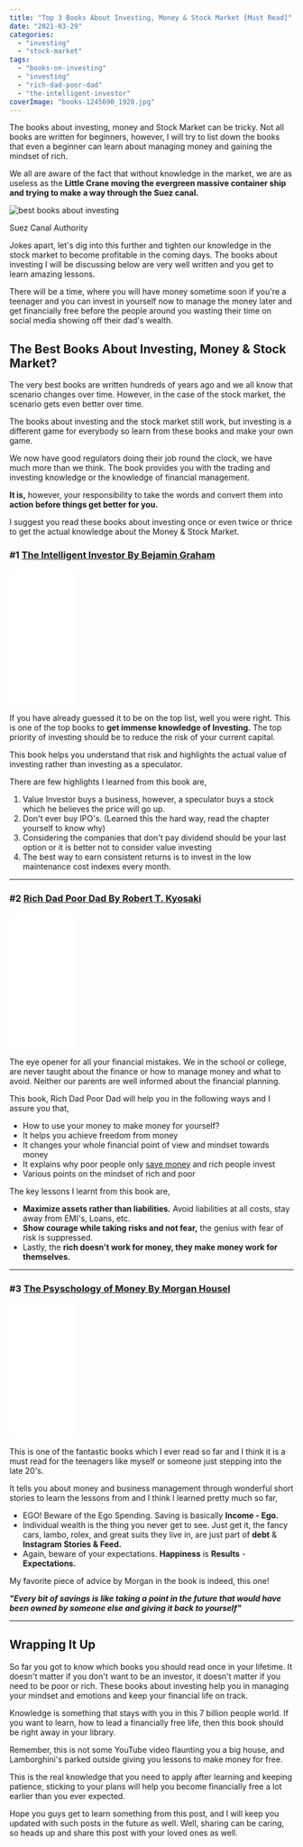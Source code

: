 ```yaml
---
title: "Top 3 Books About Investing, Money & Stock Market [Must Read]"
date: "2021-03-29"
categories: 
  - "investing"
  - "stock-market"
tags: 
  - "books-on-investing"
  - "investing"
  - "rich-dad-poor-dad"
  - "the-intelligent-investor"
coverImage: "books-1245690_1920.jpg"
---
```


The books about investing, money and Stock Market can be tricky. Not all books are written for beginners, however, I will try to list down the books that even a beginner can learn about managing money and gaining the mindset of rich.

We all are aware of the fact that without knowledge in the market, we are as useless as the **Little Crane moving the evergreen massive container ship and trying to make a way through the Suez canal.**

![best books about investing ](images/1-7-1616694280-683x1024.jpg)

Suez Canal Authority

Jokes apart, let's dig into this further and tighten our knowledge in the stock market to become profitable in the coming days. The books about investing I will be discussing below are very well written and you get to learn amazing lessons.

There will be a time, where you will have money sometime soon if you're a teenager and you can invest in yourself now to manage the money later and get financially free before the people around you wasting their time on social media showing off their dad's wealth.

## The Best Books About Investing, Money & Stock Market?

The very best books are written hundreds of years ago and we all know that scenario changes over time. However, in the case of the stock market, the scenario gets even better over time.

The books about investing and the stock market still work, but investing is a different game for everybody so learn from these books and make your own game.

We now have good regulators doing their job round the clock, we have much more than we think. The book provides you with the trading and investing knowledge or the knowledge of financial management.

**It is,** however, your responsibility to take the words and convert them into **action before things get better for you.**

I suggest you read these books about investing once or even twice or thrice to get the actual knowledge about the Money & Stock Market.

### #1 [The Intelligent Investor By Bejamin Graham](https://amzn.to/3w7G3f0)

<iframe style="width:120px;height:240px;" marginwidth="0" marginheight="0" scrolling="no" frameborder="0" src="//ws-in.amazon-adsystem.com/widgets/q?ServiceVersion=20070822&amp;OneJS=1&amp;Operation=GetAdHtml&amp;MarketPlace=IN&amp;source=ss&amp;ref=as_ss_li_til&amp;ad_type=product_link&amp;tracking_id=emadsblog-21&amp;language=en_IN&amp;marketplace=amazon&amp;region=IN&amp;placement=0062312685&amp;asins=0062312685&amp;linkId=6a915ab8bd290c3c1a9a18c8a0a2190b&amp;show_border=true&amp;link_opens_in_new_window=true"></iframe>

If you have already guessed it to be on the top list, well you were right. This is one of the top books to **get immense knowledge of Investing.** The top priority of investing should be to reduce the risk of your current capital.

This book helps you understand that risk and highlights the actual value of investing rather than investing as a speculator.

There are few highlights I learned from this book are,

1. Value Investor buys a business, however, a speculator buys a stock which he believes the price will go up.
2. Don't ever buy IPO's. (Learned this the hard way, read the chapter yourself to know why)
3. Considering the companies that don't pay dividend should be your last option or it is better not to consider value investing
4. The best way to earn consistent returns is to invest in the low maintenance cost indexes every month.

* * *

### #2 [Rich Dad Poor Dad By Robert T. Kyosaki](https://amzn.to/3sxkhPJ)

<iframe style="width:120px;height:240px;" marginwidth="0" marginheight="0" scrolling="no" frameborder="0" src="//ws-in.amazon-adsystem.com/widgets/q?ServiceVersion=20070822&amp;OneJS=1&amp;Operation=GetAdHtml&amp;MarketPlace=IN&amp;source=ss&amp;ref=as_ss_li_til&amp;ad_type=product_link&amp;tracking_id=emadsblog-21&amp;language=en_IN&amp;marketplace=amazon&amp;region=IN&amp;placement=1612680194&amp;asins=1612680194&amp;linkId=cc8d6b6c8a2a0e2f6f185f09ac138f22&amp;show_border=true&amp;link_opens_in_new_window=true"></iframe>

The eye opener for all your financial mistakes. We in the school or college, are never taught about the finance or how to manage money and what to avoid. Neither our parents are well informed about the financial planning.

This book, Rich Dad Poor Dad will help you in the following ways and I assure you that,

- How to use your money to make money for yourself?
- It helps you achieve freedom from money
- It changes your whole financial point of view and mindset towards money
- It explains why poor people only [save money](https://emadsblog.com/why-investing-is-better-than-saving/) and rich people invest
- Various points on the mindset of rich and poor

The key lessons I learnt from this book are,

- **Maximize assets rather than liabilities.** Avoid liabilities at all costs, stay away from EMI's, Loans, etc.
- **Show courage while taking risks and not fear,** the genius with fear of risk is suppressed.
- Lastly, the **rich doesn't work for money, they make money work for themselves.**

* * *

### #3 [The Psyschology of Money By Morgan Housel](https://amzn.to/39otxy5)

<iframe style="width:120px;height:240px;" marginwidth="0" marginheight="0" scrolling="no" frameborder="0" src="//ws-in.amazon-adsystem.com/widgets/q?ServiceVersion=20070822&amp;OneJS=1&amp;Operation=GetAdHtml&amp;MarketPlace=IN&amp;source=ss&amp;ref=as_ss_li_til&amp;ad_type=product_link&amp;tracking_id=emadsblog-21&amp;language=en_IN&amp;marketplace=amazon&amp;region=IN&amp;placement=9390166268&amp;asins=9390166268&amp;linkId=81eb724dd8e322641bbdcdd8f1a36358&amp;show_border=true&amp;link_opens_in_new_window=true"></iframe>

This is one of the fantastic books which I ever read so far and I think it is a must read for the teenagers like myself or someone just stepping into the late 20's.

It tells you about money and business management through wonderful short stories to learn the lessons from and I think I learned pretty much so far,

- EGO! Beware of the Ego Spending. Saving is basically **Income - Ego.**
- Individual wealth is the thing you never get to see. Just get it, the fancy cars, lambo, rolex, and great suits they live in, are just part of **debt** & **Instagram Stories & Feed.**
- Again, beware of your expectations. **Happiness** is **Results** \- **Expectations.**

My favorite piece of advice by Morgan in the book is indeed, this one!

**_"Every bit of savings is like taking a point in the future that would have been owned by someone else and giving it back to yourself"_**

* * *

## Wrapping It Up

So far you got to know which books you should read once in your lifetime. It doesn't matter if you don't want to be an investor, it doesn't matter if you need to be poor or rich. These books about investing help you in managing your mindset and emotions and keep your financial life on track.

Knowledge is something that stays with you in this 7 billion people world. If you want to learn, how to lead a financially free life, then this book should be right away in your library.

Remember, this is not some YouTube video flaunting you a big house, and Lamborghini's parked outside giving you lessons to make money for free.

This is the real knowledge that you need to apply after learning and keeping patience, sticking to your plans will help you become financially free a lot earlier than you ever expected.

Hope you guys get to learn something from this post, and I will keep you updated with such posts in the future as well. Well, sharing can be caring, so heads up and share this post with your loved ones as well.
